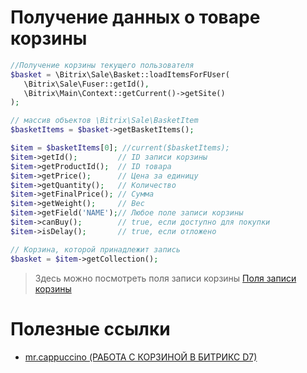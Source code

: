 # Получение данных о товаре корзины
```php
//Получение корзины текущего пользователя
$basket = \Bitrix\Sale\Basket::loadItemsForFUser(
   \Bitrix\Sale\Fuser::getId(),
   \Bitrix\Main\Context::getCurrent()->getSite()
);

// массив объектов \Bitrix\Sale\BasketItem
$basketItems = $basket->getBasketItems(); 

$item = $basketItems[0]; //current($basketItems);
$item->getId();         // ID записи корзины
$item->getProductId();  // ID товара
$item->getPrice();      // Цена за единицу
$item->getQuantity();   // Количество
$item->getFinalPrice(); // Сумма
$item->getWeight();     // Вес
$item->getField('NAME');// Любое поле записи корзины
$item->canBuy();        // true, если доступно для покупки
$item->isDelay();       // true, если отложено

// Корзина, которой принадлежит запись 
$basket = $item->getCollection();
```
> Здесь можно посмотреть поля записи корзины [Поля записи корзины](https://github.com/SidiGi/bitrix-info/wiki/%D0%9F%D0%BE%D0%BB%D1%8F-%D0%B7%D0%B0%D0%BF%D0%B8%D1%81%D0%B8-%D0%BA%D0%BE%D1%80%D0%B7%D0%B8%D0%BD%D1%8B)

# Полезные ссылки
* [mr.cappuccino (РАБОТА С КОРЗИНОЙ В БИТРИКС D7)](https://mrcappuccino.ru/blog/post/work-with-basket-bitrix-d7)

